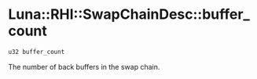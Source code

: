 # Luna::RHI::SwapChainDesc::buffer_count

```c++
u32 buffer_count
```

The number of back buffers in the swap chain. 


